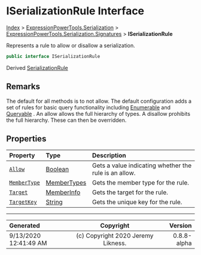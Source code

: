 ﻿# ISerializationRule Interface

[Index](../index.md) > [ExpressionPowerTools.Serialization](ExpressionPowerTools.Serialization.a.md) > [ExpressionPowerTools.Serialization.Signatures](ExpressionPowerTools.Serialization.Signatures.n.md) > **ISerializationRule**

Represents a rule to allow or disallow a serialization.

```csharp
public interface ISerializationRule
```

Derived  [SerializationRule](ExpressionPowerTools.Serialization.Rules.SerializationRule.cs.md) 

## Remarks

The default for all methods is to not allow. The default configuration
            adds a set of rules for basic query functionality including [Enumerable](https://docs.microsoft.com/dotnet/api/system.linq.enumerable) and [Queryable](https://docs.microsoft.com/dotnet/api/system.linq.queryable) . An allow allows the
            full hierarchy of types. A disallow prohibits the full hierarchy. These
            can then be overridden.

## Properties

| Property | Type | Description |
| :-- | :-- | :-- |
| [`Allow`](ExpressionPowerTools.Serialization.Signatures.ISerializationRule.Allow.prop.md) | [Boolean](https://docs.microsoft.com/dotnet/api/system.boolean) | Gets a value indicating whether the rule is an allow. |
| [`MemberType`](ExpressionPowerTools.Serialization.Signatures.ISerializationRule.MemberType.prop.md) | [MemberTypes](https://docs.microsoft.com/dotnet/api/system.reflection.membertypes) | Gets the member type for the rule. |
| [`Target`](ExpressionPowerTools.Serialization.Signatures.ISerializationRule.Target.prop.md) | [MemberInfo](https://docs.microsoft.com/dotnet/api/system.reflection.memberinfo) | Gets the target for the rule. |
| [`TargetKey`](ExpressionPowerTools.Serialization.Signatures.ISerializationRule.TargetKey.prop.md) | [String](https://docs.microsoft.com/dotnet/api/system.string) | Gets the unique key for the rule. |


---

| Generated | Copyright | Version |
| :-- | :-: | --: |
| 9/13/2020 12:41:49 AM | (c) Copyright 2020 Jeremy Likness. | 0.8.8-alpha |
